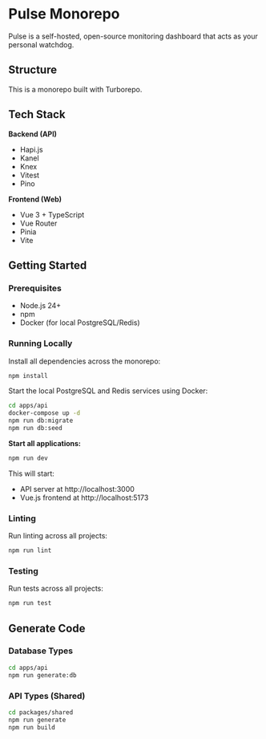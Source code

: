 # Pulse Monorepo

Pulse is a self-hosted, open-source monitoring dashboard that acts as your personal watchdog.

## Structure

This is a monorepo built with Turborepo.

## Tech Stack

**Backend (API)**
- Hapi.js
- Kanel
- Knex
- Vitest
- Pino

**Frontend (Web)**
- Vue 3 + TypeScript
- Vue Router
- Pinia
- Vite

## Getting Started

### Prerequisites

- Node.js 24+
- npm
- Docker (for local PostgreSQL/Redis)

### Running Locally

Install all dependencies across the monorepo:

```bash
npm install
```

Start the local PostgreSQL and Redis services using Docker:

```bash
cd apps/api
docker-compose up -d
npm run db:migrate
npm run db:seed
```

**Start all applications:**

```bash
npm run dev
```

This will start:
- API server at http://localhost:3000
- Vue.js frontend at http://localhost:5173

### Linting

Run linting across all projects:
```bash
npm run lint
```

### Testing

Run tests across all projects:
```bash
npm run test
```

## Generate Code

### Database Types
```bash
cd apps/api
npm run generate:db
```

### API Types (Shared)
```bash
cd packages/shared
npm run generate
npm run build
```

